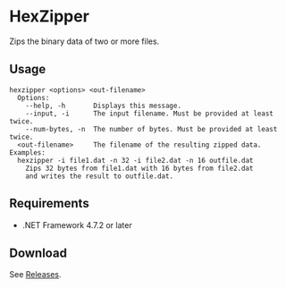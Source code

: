 # HexZipper

Zips the binary data of two or more files.

## Usage

```
hexzipper <options> <out-filename>
  Options:
    --help, -h       Displays this message.
    --input, -i      The input filename. Must be provided at least twice.
    --num-bytes, -n  The number of bytes. Must be provided at least twice.
  <out-filename>     The filename of the resulting zipped data.
Examples:
  hexzipper -i file1.dat -n 32 -i file2.dat -n 16 outfile.dat
    Zips 32 bytes from file1.dat with 16 bytes from file2.dat
    and writes the result to outfile.dat.
```

## Requirements

- .NET Framework 4.7.2 or later

## Download

See [Releases](https://github.com/jordanbtucker/HexZipper/releases).
